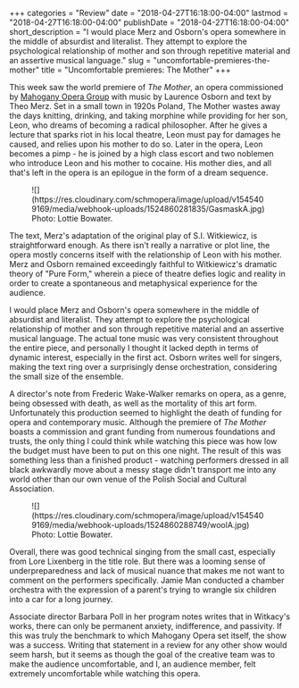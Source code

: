 +++
categories = "Review"
date = "2018-04-27T16:18:00-04:00"
lastmod = "2018-04-27T16:18:00-04:00"
publishDate = "2018-04-27T16:18:00-04:00"
short_description = "I would place Merz and Osborn's opera somewhere in the middle of absurdist and literalist. They attempt to explore the psychological relationship of mother and son through repetitive material and an assertive musical language."
slug = "uncomfortable-premieres-the-mother"
title = "Uncomfortable premieres: The Mother"
+++

This week saw the world premiere of *The Mother*, an opera commissioned by [Mahogany Opera Group](/scene/people/mahogany-opera-group/) with music by Laurence Osborn and text by Theo Merz. Set in a small town in 1920s Poland, The Mother wastes away the days knitting, drinking, and taking morphine while providing for her son, Leon, who dreams of becoming a radical philosopher. After he gives a lecture that sparks riot in his local theatre, Leon must pay for damages he caused, and relies upon his mother to do so. Later in the opera, Leon becomes a pimp - he is joined by a high class escort and two noblemen who introduce Leon and his mother to cocaine. His mother dies, and all that's left in the opera is an epilogue in the form of a dream sequence.

<figure data-type="image">
![](https://res.cloudinary.com/schmopera/image/upload/v1545409169/media/webhook-uploads/1524860281835/GasmaskA.jpg)
<figcaption>Photo: Lottie Bowater.</figcaption>
</figure>

The text, Merz's adaptation of the original play of S.I. Witkiewicz, is straightforward enough. As there isn't really a narrative or plot line, the opera mostly concerns itself with the relationship of Leon with his mother. Merz and Osborn remained exceedingly faithful to Witkiewicz's dramatic theory of "Pure Form," wherein a piece of theatre defies logic and reality in order to create a spontaneous and metaphysical experience for the audience.

I would place Merz and Osborn's opera somewhere in the middle of absurdist and literalist. They attempt to explore the psychological relationship of mother and son through repetitive material and an assertive musical language. The actual tone music was very consistent throughout the entire piece, and personally I thought it lacked depth in terms of dynamic interest, especially in the first act. Osborn writes well for singers, making the text ring over a surprisingly dense orchestration, considering the small size of the ensemble.

A director's note from Frederic Wake-Walker remarks on opera, as a genre, being obsessed with death, as well as the mortality of this art form. Unfortunately this production seemed to highlight the death of funding for opera and contemporary music. Although the premiere of *The Mother* boasts a commission and grant funding from numerous foundations and trusts, the only thing I could think while watching this piece was how low the budget must have been to put on this one night. The result of this was something less than a finished product - watching performers dressed in all black awkwardly move about a messy stage didn't transport me into any world other than our own venue of the Polish Social and Cultural Association.

<figure data-type="image">
![](https://res.cloudinary.com/schmopera/image/upload/v1545409169/media/webhook-uploads/1524860288749/woolA.jpg)
<figcaption>Photo: Lottie Bowater.</figcaption>
</figure>

Overall, there was good technical singing from the small cast, especially from Lore Lixenberg in the title role. But there was a looming sense of underpreparedness and lack of musical nuance that makes me not want to comment on the performers specifically. Jamie Man conducted a chamber orchestra with the expression of a parent's trying to wrangle six children into a car for a long journey.

Associate director Barbara Poll in her program notes writes that in Witkacy's works, there can only be permanent anxiety, indifference, and passivity. If this was truly the benchmark to which Mahogany Opera set itself, the show was a success. Writing that statement in a review for any other show would seem harsh, but it seems as though the goal of the creative team was to make the audience uncomfortable, and I, an audience member, felt extremely uncomfortable while watching this opera.
